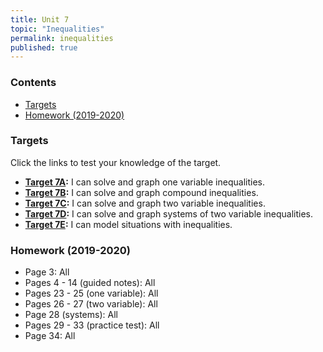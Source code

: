 ```yaml
---
title: Unit 7
topic: "Inequalities"
permalink: inequalities
published: true
---
```


### Contents <!-- omit in toc -->
- [Targets](#targets)
- [Homework (2019-2020)](#homework-2019-2020)

### Targets

Click the links to test your knowledge of the target.

- **[Target 7A](https://goo.gl/forms/G0lPn7d1vMqZfDL82):** I can solve and graph one variable inequalities.
- **[Target 7B](https://goo.gl/forms/tXeQHdMlhRTxNZPi1):** I can solve and graph compound inequalities.
- **[Target 7C](https://goo.gl/forms/YUWobdUHeJVuOPZi1):** I can solve and graph two variable inequalities.
- **[Target 7D](https://goo.gl/forms/VuEYQkrdzGYqc3P12):** I can solve and graph systems of two variable inequalities.
- **[Target 7E](https://goo.gl/forms/287ROC8v0QusoFao1):** I can model situations with inequalities.

### Homework (2019-2020)

- Page 3: All
- Pages 4 - 14 (guided notes): All
- Pages 23 - 25 (one variable): All
- Pages 26 - 27 (two variable): All
- Page 28 (systems): All
- Pages 29 - 33 (practice test): All
- Page 34: All 
